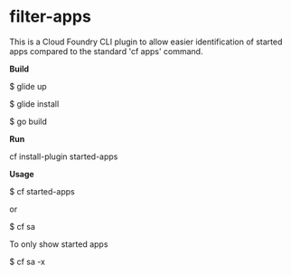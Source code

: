 # filter-apps

This is a Cloud Foundry CLI plugin to allow easier identification of started apps compared to the standard 'cf apps' command.

<B>Build</B>

$ glide up

$ glide install

$ go build


<B>Run</B>

cf install-plugin started-apps


<B>Usage</B>

$ cf started-apps

 or
 
$ cf sa


To only show started apps

$ cf sa -x
